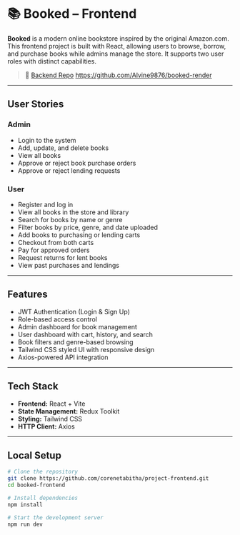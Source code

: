 # 📚 Booked – Frontend

**Booked** is a modern online bookstore inspired by the original Amazon.com. This frontend project is built with React, allowing users to browse, borrow, and purchase books while admins manage the store. It supports two user roles with distinct capabilities.

> 🔗 [Backend Repo](https://github.com/corenetabitha/booked-backend.git)
>    https://github.com/Alvine9876/booked-render
---

##  User Stories

###  Admin
- Login to the system
- Add, update, and delete books
- View all books
- Approve or reject book purchase orders
- Approve or reject lending requests

###  User
- Register and log in
- View all books in the store and library
- Search for books by name or genre
- Filter books by price, genre, and date uploaded
- Add books to purchasing or lending carts
- Checkout from both carts
- Pay for approved orders
- Request returns for lent books
- View past purchases and lendings

---

##  Features

- JWT Authentication (Login & Sign Up)
- Role-based access control
- Admin dashboard for book management
- User dashboard with cart, history, and search
- Book filters and genre-based browsing
- Tailwind CSS styled UI with responsive design
- Axios-powered API integration

---

##  Tech Stack

- **Frontend:** React + Vite
- **State Management:** Redux Toolkit
- **Styling:** Tailwind CSS
- **HTTP Client:** Axios

---

## Local Setup

```bash
# Clone the repository
git clone https://github.com/corenetabitha/project-frontend.git
cd booked-frontend

# Install dependencies
npm install

# Start the development server
npm run dev
